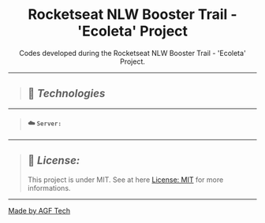 <h1 align="center">
Rocketseat NLW Booster Trail - 'Ecoleta' Project
</h1>
<p align="center">Codes developed during the Rocketseat NLW Booster Trail - 'Ecoleta' Project.</p>

* * *

> ## 🚀 ***Technologies***

* * *

> #### ☁️ `Server:`

* * *

> ## 📝 ***License:***
>
> This project is under MIT. See at here [License: MIT](https://opensource.org/licenses/MIT) for more informations.

* * *

[Made by AGF Tech](https://github.com/agftech)
